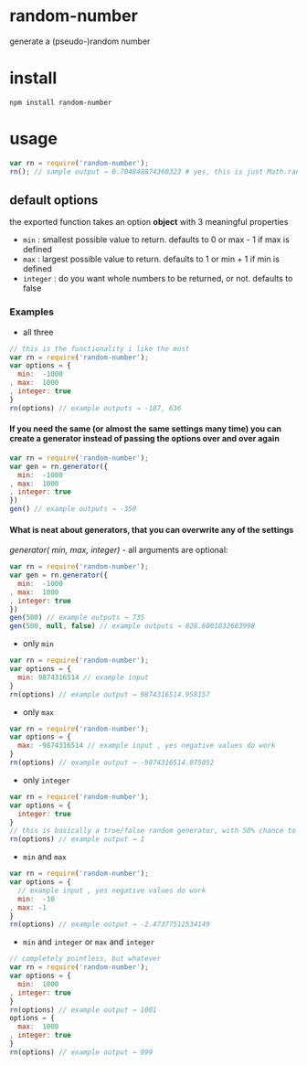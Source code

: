 # random-number
generate a (pseudo-)random number

# install
`npm install random-number`

# usage
``` javascript
var rn = require('random-number');
rn(); // sample output → 0.704848874360323 # yes, this is just Math.random(), but it has some options
```
## default options
the exported function takes an option **object** with 3 meaningful properties
- `min` : smallest possible value to return. defaults to 0 or max - 1 if max is defined
- `max` : largest possible value to return. defaults to 1 or min + 1 if min is defined
- `integer` : do you want whole numbers to be returned, or not. defaults to false

### Examples
- all three

``` javascript
// this is the functionality i like the most
var rn = require('random-number');
var options = {
  min:  -1000
, max:  1000
, integer: true
}
rn(options) // example outputs → -187, 636
  ```
#### If you need the same (or almost the same settings many time) you can create a generator instead of passing the options over and over again

``` javascript
var rn = require('random-number');
var gen = rn.generator({
  min:  -1000
, max:  1000
, integer: true
})
gen() // example outputs → -350
```

#### What is neat about generators, that you can overwrite any of the settings
*generator( min, max, integer)* - all arguments are optional:
``` javascript
var rn = require('random-number');
var gen = rn.generator({
  min:  -1000
, max:  1000
, integer: true
})
gen(500) // example outputs → 735
gen(500, null, false) // example outputs → 828.6001032683998

```


- only `min`

``` javascript
var rn = require('random-number');
var options = {
  min: 9874316514 // example input
}
rn(options) // example output → 9874316514.958157
```
- only `max`

``` javascript
var rn = require('random-number');
var options = {
  max: -9874316514 // example input , yes negative values do work
}
rn(options) // example output → -9874316514.075052
```
- only `integer`

``` javascript
var rn = require('random-number');
var options = {
  integer: true
}
// this is basically a true/false random generator, with 50% chance to return true
rn(options) // example output → 1
```
- `min` and `max`

``` javascript
var rn = require('random-number');
var options = {
  // example input , yes negative values do work
  min:  -10
, max: -1
}
rn(options) // example output → -2.47377512534149
```
- `min` and `integer` or `max` and `integer`

``` javascript
// completely pointless, but whatever
var rn = require('random-number');
var options = {
  min:  1000
, integer: true
}
rn(options) // example output → 1001
options = {
  max:  1000
, integer: true
}
rn(options) // example output → 999
```



